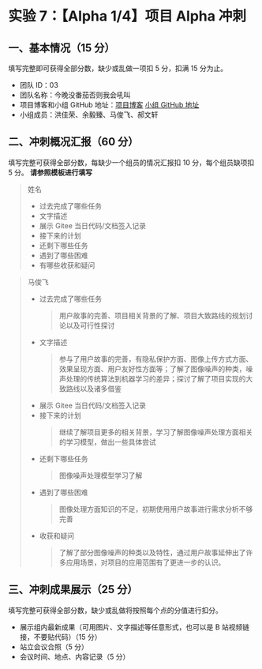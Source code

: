 # 实验 7：【Alpha 1/4】项目 Alpha 冲刺

## 一、基本情况（15 分）

填写完整即可获得全部分数，缺少或乱做一项扣 5 分，扣满 15 分为止。

- 团队 ID：03
- 团队名称：今晚没番茄否则我会吼叫
- 项目博客和小组 GitHub 地址：[项目博客]() [小组 GitHub 地址](https://github.com/no-tomatoes-tonight-or-id-scream/image-restorer)
- 小组成员：洪佳荣、余毅臻、马俊飞、郝文轩

## 二、冲刺概况汇报（60 分）

填写完整可获得全部分数，每缺少一个组员的情况汇报扣 10 分，每个组员缺项扣 5 分。 **请参照模板进行填写**

> 姓名
>
> - 过去完成了哪些任务
> - 文字描述
> - 展示 Gitee 当日代码/文档签入记录
> - 接下来的计划
> - 还剩下哪些任务
> - 遇到了哪些困难
> - 有哪些收获和疑问

> 马俊飞
>
> - 过去完成了哪些任务
>   > 用户故事的完善、项目相关背景的了解、项目大致路线的规划讨论以及可行性探讨
> - 文字描述
>   > 参与了用户故事的完善，有隐私保护方面、图像上传方式方面、效果呈现方面、用户友好性方面等；了解了图像噪声的种类，噪声处理的传统算法到机器学习的差异；探讨了解了项目实现的大致路线以及诸多借鉴
> - 展示 Gitee 当日代码/文档签入记录
> - 接下来的计划
>   > 继续了解项目更多的相关背景，学习了解图像噪声处理方面相关的学习模型，做出一些具体尝试
> - 还剩下哪些任务
>   > 图像噪声处理模型学习了解
> - 遇到了哪些困难
>   > 图像处理方面知识的不足，初期使用用户故事进行需求分析不够完善
> - 收获和疑问
>   > 了解了部分图像噪声的种类以及特性，通过用户故事延伸出了许多应用场景，对项目的应用范围有了更进一步的认识。

## 三、冲刺成果展示（25 分）

填写完整可获得全部分数，缺少或乱做将按照每个点的分值进行扣分。

- 展示组内最新成果（可用图片、文字描述等任意形式，也可以是 B 站视频链接，不要贴代码）（15 分）
- 站立会议合照（5 分）
- 会议时间、地点、内容记录（5 分）
